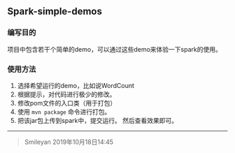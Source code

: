## Spark-simple-demos

### 编写目的
项目中包含若干个简单的demo，可以通过这些demo来体验一下spark的使用。

### 使用方法
1. 选择希望运行的demo，比如说WordCount
2. 根据提示，对代码进行极少的修改。
3. 修改pom文件的入口类（用于打包）
4. 使用 `mvn package` 命令进行打包。
5. 把该jar包上传到spark中，提交运行。
然后查看效果即可。
---
> Smileyan
> 2019年10月18日14:45
